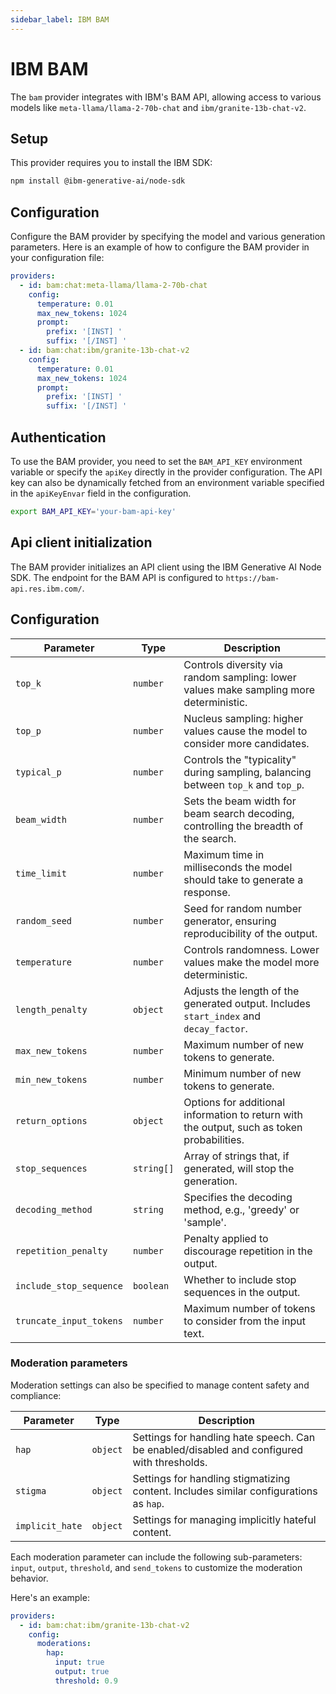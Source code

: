```yaml
---
sidebar_label: IBM BAM
---
```


# IBM BAM

The `bam` provider integrates with IBM's BAM API, allowing access to various models like `meta-llama/llama-2-70b-chat` and `ibm/granite-13b-chat-v2`.

## Setup

This provider requires you to install the IBM SDK:

```sh
npm install @ibm-generative-ai/node-sdk
```

## Configuration

Configure the BAM provider by specifying the model and various generation parameters. Here is an example of how to configure the BAM provider in your configuration file:

```yaml
providers:
  - id: bam:chat:meta-llama/llama-2-70b-chat
    config:
      temperature: 0.01
      max_new_tokens: 1024
      prompt:
        prefix: '[INST] '
        suffix: '[/INST] '
  - id: bam:chat:ibm/granite-13b-chat-v2
    config:
      temperature: 0.01
      max_new_tokens: 1024
      prompt:
        prefix: '[INST] '
        suffix: '[/INST] '
```

## Authentication

To use the BAM provider, you need to set the `BAM_API_KEY` environment variable or specify the `apiKey` directly in the provider configuration. The API key can also be dynamically fetched from an environment variable specified in the `apiKeyEnvar` field in the configuration.

```sh
export BAM_API_KEY='your-bam-api-key'
```

## Api client initialization

The BAM provider initializes an API client using the IBM Generative AI Node SDK. The endpoint for the BAM API is configured to `https://bam-api.res.ibm.com/`.

## Configuration

| Parameter               | Type       | Description                                                                                |
| ----------------------- | ---------- | ------------------------------------------------------------------------------------------ |
| `top_k`                 | `number`   | Controls diversity via random sampling: lower values make sampling more deterministic.     |
| `top_p`                 | `number`   | Nucleus sampling: higher values cause the model to consider more candidates.               |
| `typical_p`             | `number`   | Controls the "typicality" during sampling, balancing between `top_k` and `top_p`.          |
| `beam_width`            | `number`   | Sets the beam width for beam search decoding, controlling the breadth of the search.       |
| `time_limit`            | `number`   | Maximum time in milliseconds the model should take to generate a response.                 |
| `random_seed`           | `number`   | Seed for random number generator, ensuring reproducibility of the output.                  |
| `temperature`           | `number`   | Controls randomness. Lower values make the model more deterministic.                       |
| `length_penalty`        | `object`   | Adjusts the length of the generated output. Includes `start_index` and `decay_factor`.     |
| `max_new_tokens`        | `number`   | Maximum number of new tokens to generate.                                                  |
| `min_new_tokens`        | `number`   | Minimum number of new tokens to generate.                                                  |
| `return_options`        | `object`   | Options for additional information to return with the output, such as token probabilities. |
| `stop_sequences`        | `string[]` | Array of strings that, if generated, will stop the generation.                             |
| `decoding_method`       | `string`   | Specifies the decoding method, e.g., 'greedy' or 'sample'.                                 |
| `repetition_penalty`    | `number`   | Penalty applied to discourage repetition in the output.                                    |
| `include_stop_sequence` | `boolean`  | Whether to include stop sequences in the output.                                           |
| `truncate_input_tokens` | `number`   | Maximum number of tokens to consider from the input text.                                  |

### Moderation parameters

Moderation settings can also be specified to manage content safety and compliance:

| Parameter       | Type     | Description                                                                                |
| --------------- | -------- | ------------------------------------------------------------------------------------------ |
| `hap`           | `object` | Settings for handling hate speech. Can be enabled/disabled and configured with thresholds. |
| `stigma`        | `object` | Settings for handling stigmatizing content. Includes similar configurations as `hap`.      |
| `implicit_hate` | `object` | Settings for managing implicitly hateful content.                                          |

Each moderation parameter can include the following sub-parameters: `input`, `output`, `threshold`, and `send_tokens` to customize the moderation behavior.

Here's an example:

```yaml
providers:
  - id: bam:chat:ibm/granite-13b-chat-v2
    config:
      moderations:
        hap:
          input: true
          output: true
          threshold: 0.9
```
